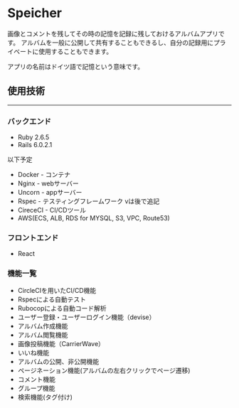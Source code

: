 # Speicher
画像とコメントを残してその時の記憶を記録に残しておけるアルバムアプリです。
アルバムを一般に公開して共有することもできるし、自分の記録用にプライベートに使用することもできます。

アプリの名前はドイツ語で記憶という意味です。

## 使用技術
**********
### バックエンド
- Ruby 2.6.5
- Rails 6.0.2.1

以下予定
- Docker - コンテナ
- Nginx - webサーバー
- Uncorn - appサーバー
- Rspec - テスティングフレームワーク vは後で追記
- CireceCI - CI/CDツール
- AWS(ECS, ALB, RDS for MYSQL, S3, VPC, Route53)

### フロントエンド
- React

### 機能一覧
- CircleCIを用いたCI/CD機能
- Rspecによる自動テスト
- Rubocopによる自動コード解析
- ユーザー登録・ユーザーログイン機能（devise）
- アルバム作成機能
- アルバム閲覧機能
- 画像投稿機能（CarrierWave）
- いいね機能
- アルバムの公開、非公開機能
- ページネーション機能(アルバムの左右クリックでページ遷移)
- コメント機能
- グループ機能
- 検索機能(タグ付け)

